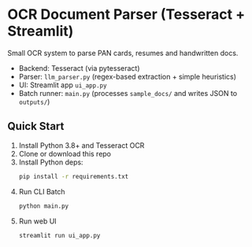 # OCR Document Parser (Tesseract + Streamlit)

Small OCR system to parse PAN cards, resumes and handwritten docs.
- Backend: Tesseract (via pytesseract)
- Parser: `llm_parser.py` (regex-based extraction + simple heuristics)
- UI: Streamlit app `ui_app.py`
- Batch runner: `main.py` (processes `sample_docs/` and writes JSON to `outputs/`)

## Quick Start

1. Install Python 3.8+ and Tesseract OCR
2. Clone or download this repo
3. Install Python deps:
   ```bash
   pip install -r requirements.txt
   ```
4. Run CLI Batch
   ```bash
   python main.py
   ```
5. Run web UI
   ```bash
   streamlit run ui_app.py
   ```
